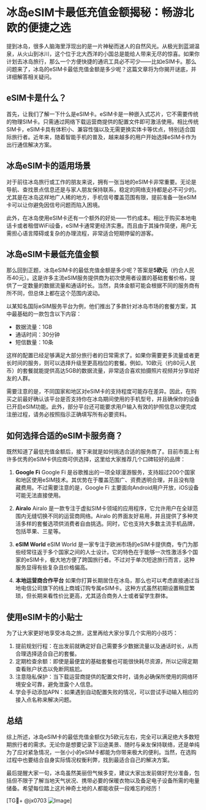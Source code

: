 # 冰岛eSIM卡最低充值金额揭秘：畅游北欧的便捷之选

提到冰岛，很多人脑海里浮现出的是一片神秘而迷人的自然风光。从极光到蓝湖温泉，从火山到冰川，这个位于北大西洋的小国总是能给人带来无尽的惊喜。如果你计划去冰岛旅行，那么一个方便快捷的通讯工具必不可少——比如eSIM卡。那么问题来了，冰岛的eSIM卡最低充值金额是多少呢？这篇文章将为你揭开谜底，并详细解答相关疑问。

## eSIM卡是什么？

首先，让我们了解一下什么是eSIM卡。eSIM卡是一种嵌入式芯片，它不需要传统的物理SIM卡。只需通过网络下载运营商提供的配置文件即可激活使用。相比传统SIM卡，eSIM卡具有体积小、兼容性强以及无需更换实体卡等优点，特别适合国际旅行者。近年来，随着智能手机的普及，越来越多的用户开始选择eSIM卡作为出行通信解决方案。

## 冰岛eSIM卡的适用场景

对于前往冰岛旅行或工作的朋友来说，拥有一张当地的eSIM卡非常重要。无论是导航、查找景点信息还是与家人朋友保持联系，稳定的网络支持都是必不可少的。尤其是在冰岛这样地广人稀的地方，手机信号覆盖范围有限，提前准备一张eSIM卡可以让你避免因信号问题而陷入困境。

此外，在冰岛使用eSIM卡还有一个额外的好处——节约成本。相比于购买本地电话卡或者租借WiFi设备，eSIM卡通常更经济实惠。而且由于其操作简便，用户无需担心语言障碍或复杂的办理流程，非常适合短期停留的游客。

## 冰岛eSIM卡最低充值金额

那么回到正题，冰岛eSIM卡的最低充值金额是多少呢？答案是**5欧元**（约合人民币40元）。这是许多主流eSIM服务提供商为初次使用者设置的基础套餐价格，提供了一定数量的数据流量和通话时长。当然，具体金额可能会根据不同的服务商有所不同，但总体上都在这个范围内波动。

以某知名国际eSIM服务平台为例，他们推出了多款针对冰岛市场的套餐方案，其中最基础的一款包含以下内容：
- 数据流量：1GB
- 通话时间：30分钟
- 短信数量：10条

这样的配置已经足够满足大部分旅行者的日常需求了。如果你需要更多流量或者更长时间的服务，则可以选择升级至更高档位的套餐。例如，10欧元（约80元人民币）的套餐就能提供高达5GB的数据流量，非常适合喜欢拍摄照片视频并分享给好友的人群。

需要注意的是，不同国家和地区对eSIM卡的支持程度可能存在差异。因此，在购买之前最好确认该平台是否支持你在冰岛期间使用的手机型号，并且确保你的设备已开启eSIM功能。此外，部分平台还可能要求用户输入有效的护照信息以便完成注册过程，请务必按照指示正确填写所有必要资料。

## 如何选择合适的eSIM卡服务商？

既然知道了最低充值金额后，接下来就是如何挑选合适的服务商了。目前市面上有许多优秀的eSIM卡供应商可供选择，这里给大家推荐几个口碑较好的品牌：

1. **Google Fi**
   Google Fi 是谷歌推出的一项全球漫游服务，支持超过200个国家和地区使用eSIM技术。其优势在于覆盖范围广、资费透明合理，并且没有隐藏费用。不过需要注意的是，Google Fi 主要面向Android用户开放，iOS设备可能无法直接使用。

2. **Airalo**
   Airalo 是一款专注于虚拟SIM卡领域的应用程序，它允许用户在全球范围内无缝切换不同的运营商网络。Airalo 的界面友好易用，并且提供了多种灵活多样的套餐选项供消费者自由挑选。同时，它也支持大多数主流手机品牌，包括苹果、三星等。

3. **eSIM World**
   eSIM World 是一家专注于欧洲市场的eSIM卡提供商，专门为那些经常往返于多个国家之间的人士设计。它的特色在于能够一次性激活多个国家的eSIM卡，极大地方便了跨国旅行者。不过对于单次短途旅行而言，这种服务显得有些复杂且价格偏高。

4. **本地运营商合作平台**
   如果你打算长期居住在冰岛，那么也可以考虑直接通过当地电信公司旗下的线上商城订购专属eSIM卡。这种方式虽然初期设置稍显繁琐，但长期来看性价比更高，尤其适合商务人士或者留学生群体。

## 使用eSIM卡的小贴士

为了让大家更好地享受冰岛之旅，这里再给大家分享几个实用的小技巧：

1. 提前规划行程：在出发前就确定好自己需要多少数据流量以及通话时长，从而合理选择适合自己的套餐。
2. 定期检查余额：即使是最便宜的基础套餐也可能很快耗尽资源，所以记得定期查看账户状态以免断网尴尬。
3. 注意隐私保护：当下载运营商提供的配置文件时，请务必确保所使用的网络环境安全可靠，避免泄露个人信息。
4. 学会手动添加APN：如果遇到自动配置失败的情况，可以尝试手动输入相应的接入点名称来解决问题。

## 总结

综上所述，冰岛eSIM卡的最低充值金额仅为5欧元左右，完全可以满足绝大多数短期旅行者的需求。无论你是想要记录下沿途美景、随时与亲友保持联络，还是单纯为了应对紧急情况，一张小小的eSIM卡都能为你带来极大的便利。当然，在选购过程中也要结合自身实际情况权衡利弊，找到最适合自己的解决方案。

最后提醒大家一句，冰岛虽然美丽但气候多变，建议大家出发前做好充分准备，包括但不限于了解当地天气状况、携带必要的保暖衣物以及备足电子设备所需的电量储备。希望每位踏上这片神奇土地的人都能收获一段难忘的经历！

[TG💪+ @jx0703 ![Image](https://github.com/user-attachments/assets/dbca1d08-cadb-493c-b0ec-ad6f7a83f270)]